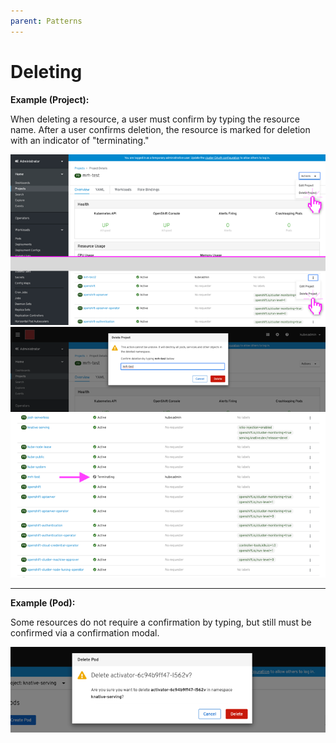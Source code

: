 ```yaml
---
parent: Patterns
---
```


# Deleting


**Example (Project):**

When deleting a resource, a user must confirm by typing the resource name. After a user confirms deletion, the resource is marked for deletion with an indicator of "terminating."

![deleting project](../images/delete-modal1.png)
![deleting project](../images/delete-modal2.png)
![deleting project](../images/delete-modal3.png)

---

**Example (Pod):**

Some resources do not require a confirmation by typing, but still must be confirmed via a confirmation modal.

![deleting project](../images/delete-modal-alt.png)

